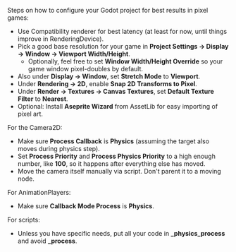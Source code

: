 
Steps on how to configure your Godot project for best results in pixel games:

- Use Compatibility renderer for best latency (at least for now, until things improve in RenderingDevice).
- Pick a good base resolution for your game in **Project Settings -> Display -> Window -> Viewport Width/Height**.
  - Optionally, feel free to set **Window Width/Height Override** so your game window pixel-doubles by default.
- Also under **Display -> Window**, set **Stretch Mode** to **Viewport**.
- Under **Rendering -> 2D**, enable **Snap 2D Transforms to Pixel**.
- Under **Render -> Textures -> Canvas Textures**, set **Default Texture Filter** to **Nearest**.
- Optional: Install **Aseprite Wizard** from AssetLib for easy importing of pixel art.

For the Camera2D:

- Make sure **Process Callback** is **Physics** (assuming the target also moves during physics step).
- Set **Process Priority** and **Process Physics Priority** to a high enough number, like **100**, so it happens after everything else has moved.
- Move the camera itself manually via script. Don't parent it to a moving node.

For AnimationPlayers:

- Make sure **Callback Mode Process** is **Physics**.

For scripts:

- Unless you have specific needs, put all your code in **_physics_process** and avoid **_process**.
